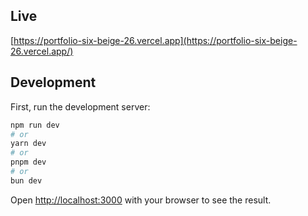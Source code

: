## Live
[https://portfolio-six-beige-26.vercel.app](https://portfolio-six-beige-26.vercel.app/)

## Development

First, run the development server:

```bash
npm run dev
# or
yarn dev
# or
pnpm dev
# or
bun dev
```

Open [http://localhost:3000](http://localhost:3000) with your browser to see the result.

